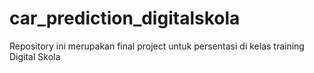 # car_prediction_digitalskola
Repository ini merupakan final project untuk persentasi di kelas training Digital Skola
